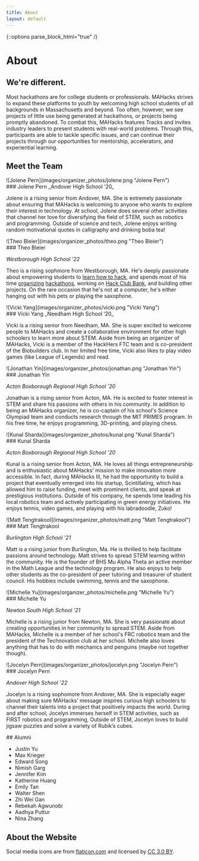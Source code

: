```yaml
---
title: About
layout: default
---
```

{::options parse_block_html="true" /}

# About

## We're different.

Most hackathons are for college students or professionals. MAHacks strives to expand these platforms to youth by welcoming high school students of all backgrounds in Massachusetts and beyond. Too often, however, we see projects of little use being generated at hackathons, or projects being promptly abandoned. To combat this, MAHacks features Tracks and invites industry leaders to present students with real-world problems. Through this, participants are able to tackle specific issues, and can continue their projects through our opportunities for mentorship, accelerators, and experiential learning.

## Meet the Team

<div class="bio">
![Jolene Pern](images/organizer_photos/jolene.png "Jolene Pern")
<div class="bio--info">
### Jolene Pern
_Andover High School ‘20_

Jolene is a rising senior from Andover, MA. She is extremely passionate about ensuring that MAHacks is welcoming to anyone who wants to explore their interest in technology. At school, Jolene does several other activities that channel her love for diversifying the field of STEM, such as robotics and programming. Outside of science and tech, Jolene enjoys writing random motivational quotes in calligraphy and drinking boba tea!
</div>
</div>

<div class="bio">
![Theo Bleier](images/organizer_photos/theo.png "Theo Bleier")

<div class="bio--info">
### Theo Bleier

_Westborough High School '22_

Theo is a rising sophmore from Westborough, MA. He's deeply passionate about empowering students to [learn how to hack](https://hackclub.com/philosophy/), and spends most of his time [organizing](https://hackpenn.com) [hackathons](https://windyhacks.com), working on [Hack Club Bank](https://hackclub.com/bank), and building other projects. On the rare occasion that he's not at a computer, he's either hanging out with his pets or playing the saxophone.
</div>
</div>

<div class="bio">
![Vicki Yang](images/organizer_photos/vicki.png "Vicki Yang")
<div class="bio--info">
### Vicki Yang
_Needham High School ‘20_

Vicki is a rising senior from Needham, MA. She is super excited to welcome people to MAHacks and create a collaborative environment for other high schoolers to learn more about STEM. Aside from being an organizer of MAHacks, Vicki is a member of the HackHers FTC team and is co-president of the Biobuilders club. In her limited free time, Vicki also likes to play video games (like League of Legends) and read.
</div>
</div>

<div class="bio">
![Jonathan Yin](images/organizer_photos/jonathan.png "Jonathan Yin")
<div class="bio--info">
### Jonathan Yin

_Acton Boxborough Regional High School '20_

Jonathan is a rising senior from Acton, MA. He is excited to foster interest in STEM and share his passions with others in his community. In addition to being an MAHacks organizer, he is co-captain of his school's Science Olympiad team and conducts research through the MIT PRIMES program. In his free time, he enjoys programming, 3D-printing, and playing chess.
</div>
</div>

<div class="bio">
![Kunal Sharda](images/organizer_photos/kunal.png "Kunal Sharda")
<div class="bio--info">
### Kunal Sharda

_Acton Boxborough Regional High School ‘20_

Kunal is a rising senior from Acton, MA. He loves all things entrepreneurship and is enthusiastic about MAHacks’ mission to make innovation more accessible. In fact, during MAHacks III, he had the opportunity to build a project that eventually emerged into his startup, Scintillating, which has allowed him to raise funding, meet with prominent clients, and speak at prestigious institutions. Outside of his company, he spends time leading his local robotics team and actively participating in green energy initiatives. He enjoys tennis, video games, and playing with his labradoodle, Zuko!
</div>
</div>

<div class="bio">
![Matt Tengtrakool](images/organizer_photos/matt.png "Matt Tengtrakool")
<div class="bio--info" markdown="1">
### Matt Tengtrakool

_Burlington High School '21_

Matt is a rising junior from Burlington, Ma.  He is thrilled to help facilitate passions around technology.  Matt strives to spread STEM learning within the community.  He is the founder of BHS Mu Alpha Theta an active member in the Math League and the technology program.   He also enjoys to help other students as the co-president of peer tutoring and treasurer of student council.  His hobbies include swimming, tennis and the saxophone.
</div>
</div>

<div class="bio">
![Michelle Yu](images/organizer_photos/michelle.png "Michelle Yu")
<div class="bio--info">
### Michelle Yu

_Newton South High School ‘21_

Michelle is a rising junior from Newton, MA. She is very passionate about creating opportunities in her community to spread STEM. Aside from MAHacks, Michelle is a member of her school's FRC robotics team and the president of the Technovation club at her school. Michelle also loves anything that has to do with mechanics and penguins (maybe not together though).
</div>
</div>

<div class="bio">
![Jocelyn Pern](images/organizer_photos/jocelyn.png "Jocelyn Pern")
<div class="bio--info">
### Jocelyn Pern

_Andover High School '22_

Jocelyn is a rising sophomore from Andover, MA. She is especially eager about making sure MAHacks’ message inspires curious high schoolers to channel their talents into a project that positively impacts the world. During and after school, Jocelyn immerses herself in STEM activities, such as FIRST robotics and programming, Outside of STEM, Jocelyn loves to build jigsaw puzzles and solve a variety of Rubik’s cubes.
</div>
</div>


<div class="alumni">
## Alumni

- Justin Yu
- Max Krieger
- Edward Song
- Nimish Garg
- Jennifer Kim
- Katherine Huang
- Emily Tan
- Walter Shen
- Zhi Wei Gan
- Rebekah Agwunobi
- Aadhya Puttur
- Nina Zhang

</div>




## About the Website

Social media icons are from [flaticon.com](http://flaticon.com) and licensed by [CC 3.0 BY](http://creativecommons.org/licenses/by/3.0/).
